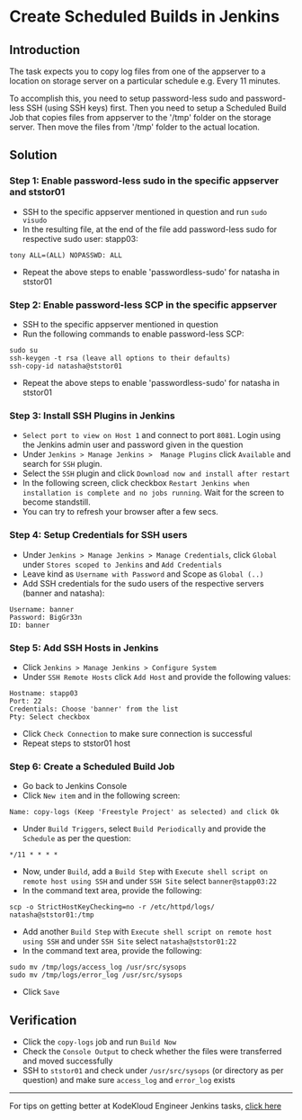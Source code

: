# Create Scheduled Builds in Jenkins
## Introduction
The task expects you to copy log files from one of the appserver to a location on storage server on a particular schedule e.g. Every 11 minutes. 

To accomplish this, you need to setup password-less sudo and password-less SSH (using SSH keys) first. Then you need to setup a Scheduled Build Job that copies files from appserver to the '/tmp' folder on the storage server. Then move the files from '/tmp' folder to the actual location.

## Solution
### Step 1: Enable password-less sudo in the specific appserver and ststor01
* SSH to the specific appserver mentioned in question and run `sudo visudo`
* In the resulting file, at the end of the file add password-less sudo for respective sudo user:
stapp03:
```
tony ALL=(ALL) NOPASSWD: ALL
```
* Repeat the above steps to enable 'passwordless-sudo' for natasha in ststor01

### Step 2: Enable password-less SCP in the specific appserver
* SSH to the specific appserver mentioned in question
* Run the following commands to enable password-less SCP:
```
sudo su
ssh-keygen -t rsa (leave all options to their defaults)
ssh-copy-id natasha@ststor01
```
* Repeat the above steps to enable 'passwordless-sudo' for natasha in ststor01

### Step 3: Install SSH Plugins in Jenkins
* `Select port to view on Host 1` and connect to port `8081`. Login using the Jenkins admin user and password given in the question
* Under  `Jenkins > Manage Jenkins >  Manage Plugins` click `Available` and search for `SSH` plugin.
* Select the `SSH` plugin and click `Download now and install after restart`
* In the following screen, click checkbox `Restart Jenkins when installation is complete and no jobs running`. Wait for the screen to become standstill.
* You can try to refresh your browser after a few secs.

### Step 4: Setup Credentials for SSH users
* Under `Jenkins > Manage Jenkins > Manage Credentials`, click `Global` under `Stores scoped to Jenkins` and `Add Credentials`
* Leave kind as `Username with Password` and Scope as `Global (..)`
* Add SSH credentials for the sudo users of the respective servers (banner and natasha):
```
Username: banner
Password: BigGr33n
ID: banner
```
### Step 5: Add SSH Hosts in Jenkins
* Click `Jenkins > Manage Jenkins > Configure System`
* Under `SSH Remote Hosts` click `Add Host` and provide the following values:
```
Hostname: stapp03
Port: 22
Credentials: Choose 'banner' from the list
Pty: Select checkbox
```
* Click `Check Connection` to make sure connection is successful
* Repeat steps to ststor01 host

### Step 6: Create a Scheduled Build Job
* Go back to Jenkins Console
* Click `New item` and in the following screen:
```
Name: copy-logs (Keep 'Freestyle Project' as selected) and click Ok
```
* Under `Build Triggers`, select `Build Periodically` and provide the `Schedule` as per the question:
```
*/11 * * * *
```
* Now, under `Build`, add a `Build Step` with `Execute shell script on remote host using SSH`
and under `SSH Site` select `banner@stapp03:22`
* In the command text area, provide the following:
```
scp -o StrictHostKeyChecking=no -r /etc/httpd/logs/ natasha@ststor01:/tmp
```
* Add another `Build Step` with `Execute shell script on remote host using SSH`
and under `SSH Site` select `natasha@ststor01:22`
* In the command text area, provide the following:
```
sudo mv /tmp/logs/access_log /usr/src/sysops
sudo mv /tmp/logs/error_log /usr/src/sysops
```
* Click `Save`

## Verification
* Click the `copy-logs` job and run `Build Now`
* Check the `Console Output` to check whether the files were transferred and moved successfully
* SSH to `ststor01` and check under `/usr/src/sysops` (or directory as per question) and make sure `access_log` and `error_log` exists

---
For tips on getting better at KodeKloud Engineer Jenkins tasks, [click here](./README.md)